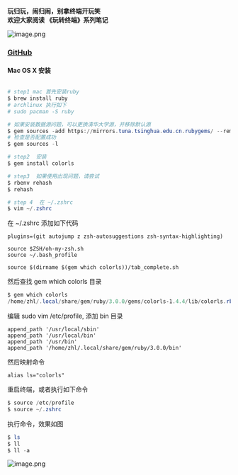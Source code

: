 **玩归玩，闹归闹，别拿终端开玩笑**<br />**欢迎大家阅读 《玩转终端》系列笔记**

![image.png](https://cdn.nlark.com/yuque/0/2021/png/725923/1619527705595-e140b192-5947-44a0-a6c9-f4c48fb4809f.png#height=1080&id=u45f34dba&margin=%5Bobject%20Object%5D&name=image.png&originHeight=1080&originWidth=1920&originalType=binary&ratio=1&size=214419&status=done&style=none&width=1920)

### [GitHub](https://github.com/athityakumar/colorls)

#### Mac OS X 安装
```powershell

# step1 mac 首先安装ruby
$ brew install ruby
# archlinux 执行如下
# sudo pacman -S ruby

# 如果安装数据源问题，可以更换清华大学源，并移除默认源
$ gem sources -add https://mirrors.tuna.tsinghua.edu.cn.rubygems/ --remove https://rubygems.org/
# 检查是否配置成功
$ gem sources -l

# step2  安装
$ gem install colorls

# step3  如果使用出现问题，请尝试
$ rbenv rehash
$ rehash

# step 4  在 ~/.zshrc 
$ vim ~/.zshrc
```
在 ~/.zshrc  添加如下代码
```
plugins=(git autojump z zsh-autosuggestions zsh-syntax-highlighting)

source $ZSH/oh-my-zsh.sh 
source ~/.bash_profile

source $(dirname $(gem which colorls))/tab_complete.sh
```
 然后查找 gem which colorls 目录
```powershell
$ gem which colorls
/home/zhl/.local/share/gem/ruby/3.0.0/gems/colorls-1.4.4/lib/colorls.rb
```
编辑 sudo vim /etc/profile, 添加 bin 目录
```
append_path '/usr/local/sbin'
append_path '/usr/local/bin'
append_path '/usr/bin'
append_path '/home/zhl/.local/share/gem/ruby/3.0.0/bin'
```
然后映射命令
```
alias ls="colorls"
```
重启终端，或者执行如下命令
```powershell
$ source /etc/profile
$ source ~/.zshrc
```
执行命令，效果如图
```powershell
$ ls
$ ll
$ ll -a 
```
 ![image.png](https://cdn.nlark.com/yuque/0/2021/png/725923/1619527718707-9f7a78bb-e224-4c7e-82d5-8c0e20b500e9.png#height=1080&id=u5c502ec9&margin=%5Bobject%20Object%5D&name=image.png&originHeight=1080&originWidth=1920&originalType=binary&ratio=1&size=443261&status=done&style=none&width=1920)


